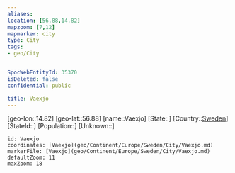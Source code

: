 ```yaml
---
aliases: 
location: [56.88,14.82]
mapzoom: [7,12] 
mapmarker: city 
type: City
tags:
- geo/City


SpocWebEntityId: 35370
isDeleted: false
confidential: public

title: Vaexjo
---
```

[geo-lon::14.82]
[geo-lat::56.88]
[name::Vaexjo]
[State::]
[Country::[Sweden](geo/Continent/Europe/Sweden.md)]
[StateId::]
[Population::]
[Unknown::]


```leaflet
id: Vaexjo
coordinates: [Vaexjo](geo/Continent/Europe/Sweden/City/Vaexjo.md)
markerFile: [Vaexjo](geo/Continent/Europe/Sweden/City/Vaexjo.md)
defaultZoom: 11 
maxZoom: 18
```


